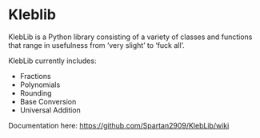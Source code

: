 # Kleblib

KlebLib is a Python library consisting of a variety of classes and functions that range in usefulness from ‘very slight’ to ‘fuck all’.

KlebLib currently includes:
* Fractions
* Polynomials
* Rounding
* Base Conversion
* Universal Addition

Documentation here: https://github.com/Spartan2909/KlebLib/wiki
